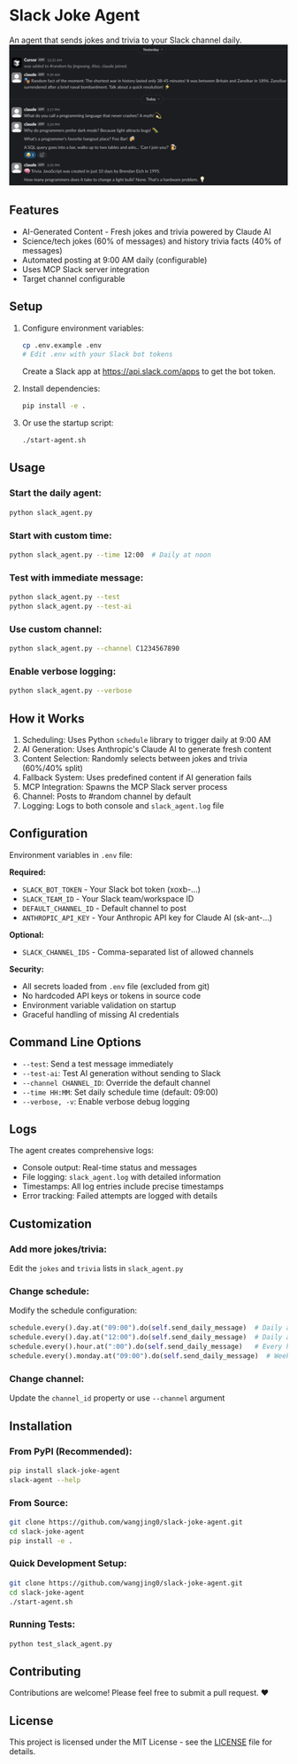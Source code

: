 # Slack Joke Agent

An agent that sends jokes and trivia to your Slack channel daily.
![jokes](https://github.com/wangjing0/slack-joke-agent/raw/main/jokes.png)

## Features

- AI-Generated Content - Fresh jokes and trivia powered by Claude AI
- Science/tech jokes (60% of messages) and history trivia facts (40% of messages)
- Automated posting at 9:00 AM daily (configurable)
- Uses MCP Slack server integration
- Target channel configurable

## Setup

1. Configure environment variables:
   ```bash
   cp .env.example .env
   # Edit .env with your Slack bot tokens
   ```
   Create a Slack app at https://api.slack.com/apps to get the bot token.

2. Install dependencies:
   ```bash
   pip install -e .
   ```

3. Or use the startup script:
   ```bash
   ./start-agent.sh
   ```

## Usage

### Start the daily agent:
```bash
python slack_agent.py
```

### Start with custom time:
```bash
python slack_agent.py --time 12:00  # Daily at noon
```

### Test with immediate message:
```bash
python slack_agent.py --test
python slack_agent.py --test-ai
```

### Use custom channel:
```bash
python slack_agent.py --channel C1234567890
```

### Enable verbose logging:
```bash
python slack_agent.py --verbose
```


## How it Works

1. Scheduling: Uses Python `schedule` library to trigger daily at 9:00 AM
2. AI Generation: Uses Anthropic's Claude AI to generate fresh content
3. Content Selection: Randomly selects between jokes and trivia (60%/40% split)
4. Fallback System: Uses predefined content if AI generation fails
5. MCP Integration: Spawns the MCP Slack server process
6. Channel: Posts to #random channel by default
7. Logging: Logs to both console and `slack_agent.log` file

## Configuration

Environment variables in `.env` file:

**Required:**
- `SLACK_BOT_TOKEN` - Your Slack bot token (xoxb-...)
- `SLACK_TEAM_ID` - Your Slack team/workspace ID
- `DEFAULT_CHANNEL_ID` - Default channel to post
- `ANTHROPIC_API_KEY` - Your Anthropic API key for Claude AI (sk-ant-...)

**Optional:**
- `SLACK_CHANNEL_IDS` - Comma-separated list of allowed channels

**Security:**
- All secrets loaded from `.env` file (excluded from git)
- No hardcoded API keys or tokens in source code
- Environment variable validation on startup
- Graceful handling of missing AI credentials

## Command Line Options

- `--test`: Send a test message immediately
- `--test-ai`: Test AI generation without sending to Slack
- `--channel CHANNEL_ID`: Override the default channel
- `--time HH:MM`: Set daily schedule time (default: 09:00)
- `--verbose, -v`: Enable verbose debug logging

## Logs

The agent creates comprehensive logs:
- Console output: Real-time status and messages
- File logging: `slack_agent.log` with detailed information
- Timestamps: All log entries include precise timestamps
- Error tracking: Failed attempts are logged with details

## Customization

### Add more jokes/trivia:
Edit the `jokes` and `trivia` lists in `slack_agent.py`

### Change schedule:
Modify the schedule configuration:
```python
schedule.every().day.at("09:00").do(self.send_daily_message)  # Daily at 9 AM (current)
schedule.every().day.at("12:00").do(self.send_daily_message)  # Daily at noon
schedule.every().hour.at(":00").do(self.send_daily_message)   # Every hour
schedule.every().monday.at("09:00").do(self.send_daily_message)  # Weekly on Monday
```

### Change channel:
Update the `channel_id` property or use `--channel` argument


## Installation

### From PyPI (Recommended):
```bash
pip install slack-joke-agent
slack-agent --help
```

### From Source:
```bash
git clone https://github.com/wangjing0/slack-joke-agent.git
cd slack-joke-agent
pip install -e .
```

### Quick Development Setup:
```bash
git clone https://github.com/wangjing0/slack-joke-agent.git
cd slack-joke-agent
./start-agent.sh
```

### Running Tests:
```bash
python test_slack_agent.py
```

## Contributing

Contributions are welcome! Please feel free to submit a pull request. ❤️

## License

This project is licensed under the MIT License - see the [LICENSE](LICENSE) file for details.